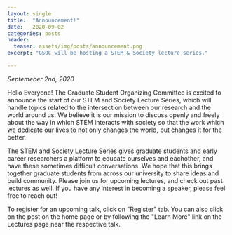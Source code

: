 ```yaml
---
layout: single
title:  "Announcement!"
date:   2020-09-02
categories: posts
header:
  teaser: assets/img/posts/announcement.png
excerpt: "GSOC will be hosting a STEM & Society lecture series."

---
```

*Septemeber 2nd, 2020*

Hello Everyone! The Graduate Student Organizing Committee is excited to announce the start of our STEM and Society Lecture Series, which will handle topics related to the intersection between our research and the world around us. We believe it is our mission to discuss openly and freely about the way in which STEM interacts with society so that the work which we dedicate our lives to not only changes the world, but changes it for the better.

The STEM and Society Lecture Series gives graduate students and early career researchers a platform to educate ourselves and eachother, and have these sometimes difficult conversations. We hope that this brings together graduate students from across our university to share ideas and build community. Please join us for upcoming lectures, and check out past lectures as well. If you have any interest in becoming a speaker, please feel free to reach out!

To register for an upcoming talk, click on "Register" tab.
You can also click on the post on the home page or by following the "Learn More" link on the Lectures page near the respective talk.
